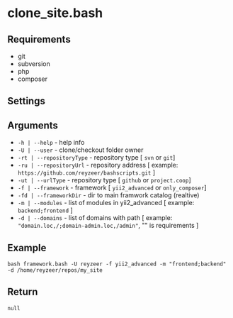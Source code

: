 # clone_site.bash

## Requirements

- git
- subversion
- php
- composer

## Settings


## Arguments

- `-h | --help` - help info
- `-U | --user` - clone/checkout folder owner
- `-rt | --repositoryType` - repository type [ `svn` or `git`]
- `-ru | --repositoryUrl` - repository address [ example: `https://github.com/reyzeer/bashscripts.git` ]
- `-ut | --urlType` - repository type [ `github` or `project.coop`]
- `-f | --framework` - framework [ `yii2_advanced` or `only_composer`]
- `-fd | --frameworkDir` - dir to main framwork catalog (realtive)
- `-m | --modules` - list of modules in yii2_advanced [ example: `backend;frontend` ]
- `-d | --domains` - list of domains with path [ example: `"domain.loc,/;domain-admin.loc,/admin"`, "" is requirements ]

## Example

`bash framework.bash -U reyzeer -f yii2_advanced -m "frontend;backend" -d /home/reyzeer/repos/my_site`

## Return

`null`

